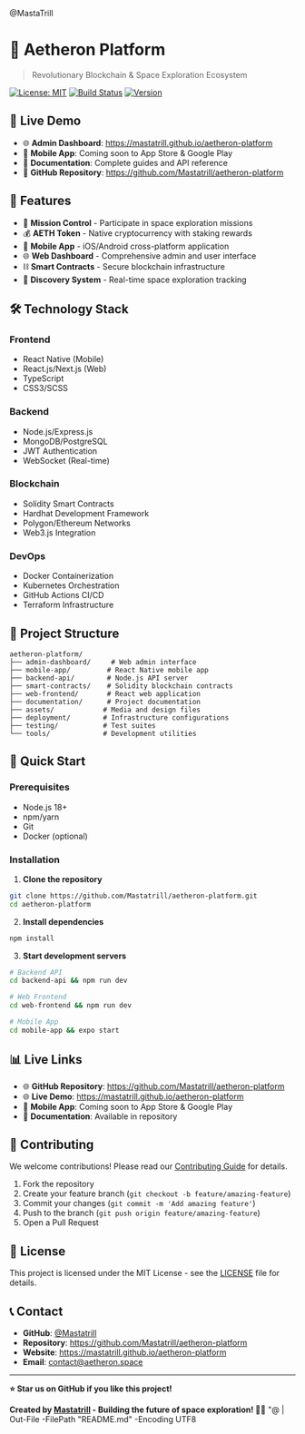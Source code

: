 
@MastaTrill
# 🌌 Aetheron Platform

> Revolutionary Blockchain & Space Exploration Ecosystem

[![License: MIT](https://img.shields.io/badge/License-MIT-yellow.svg)](https://opensource.org/licenses/MIT)
[![Build Status](https://img.shields.io/badge/build-passing-brightgreen.svg)](https://github.com/Mastatrill/aetheron-platform)
[![Version](https://img.shields.io/badge/version-2.0.0-blue.svg)](https://github.com/Mastatrill/aetheron-platform)

## 🚀 **Live Demo**
- 🌐 **Admin Dashboard**: https://mastatrill.github.io/aetheron-platform
- 📱 **Mobile App**: Coming soon to App Store & Google Play
- 📖 **Documentation**: Complete guides and API reference
- 🔗 **GitHub Repository**: https://github.com/Mastatrill/aetheron-platform

## 🎯 **Features**
- 🎯 **Mission Control** - Participate in space exploration missions
- 💰 **AETH Token** - Native cryptocurrency with staking rewards
- 📱 **Mobile App** - iOS/Android cross-platform application
- 🌐 **Web Dashboard** - Comprehensive admin and user interface
- ⛓️ **Smart Contracts** - Secure blockchain infrastructure
- 🔭 **Discovery System** - Real-time space exploration tracking

## 🛠️ **Technology Stack**

### **Frontend**
- React Native (Mobile)
- React.js/Next.js (Web)
- TypeScript
- CSS3/SCSS

### **Backend**
- Node.js/Express.js
- MongoDB/PostgreSQL
- JWT Authentication
- WebSocket (Real-time)

### **Blockchain**
- Solidity Smart Contracts
- Hardhat Development Framework
- Polygon/Ethereum Networks
- Web3.js Integration

### **DevOps**
- Docker Containerization
- Kubernetes Orchestration
- GitHub Actions CI/CD
- Terraform Infrastructure

## 📁 **Project Structure**

```
aetheron-platform/
├── admin-dashboard/     # Web admin interface
├── mobile-app/         # React Native mobile app
├── backend-api/        # Node.js API server
├── smart-contracts/    # Solidity blockchain contracts
├── web-frontend/       # React web application
├── documentation/      # Project documentation
├── assets/            # Media and design files
├── deployment/        # Infrastructure configurations
├── testing/           # Test suites
└── tools/             # Development utilities
```

## 🚀 **Quick Start**

### **Prerequisites**
- Node.js 18+
- npm/yarn
- Git
- Docker (optional)

### **Installation**

1. **Clone the repository**
```bash
git clone https://github.com/Mastatrill/aetheron-platform.git
cd aetheron-platform
```

2. **Install dependencies**
```bash
npm install
```

3. **Start development servers**
```bash
# Backend API
cd backend-api && npm run dev

# Web Frontend
cd web-frontend && npm run dev

# Mobile App
cd mobile-app && expo start
```

## 📊 **Live Links**

- 🌐 **GitHub Repository**: https://github.com/Mastatrill/aetheron-platform
- 🌐 **Live Demo**: https://mastatrill.github.io/aetheron-platform
- 📱 **Mobile App**: Coming soon to App Store & Google Play
- 📖 **Documentation**: Available in repository

## 🤝 **Contributing**

We welcome contributions! Please read our [Contributing Guide](CONTRIBUTING.md) for details.

1. Fork the repository
2. Create your feature branch (`git checkout -b feature/amazing-feature`)
3. Commit your changes (`git commit -m 'Add amazing feature'`)
4. Push to the branch (`git push origin feature/amazing-feature`)
5. Open a Pull Request

## 📄 **License**

This project is licensed under the MIT License - see the [LICENSE](LICENSE) file for details.

## 📞 **Contact**

- **GitHub**: [@Mastatrill](https://github.com/Mastatrill)
- **Repository**: https://github.com/Mastatrill/aetheron-platform
- **Website**: https://mastatrill.github.io/aetheron-platform
- **Email**: contact@aetheron.space

---

**⭐ Star us on GitHub if you like this project!**

**Created by [Mastatrill](https://github.com/Mastatrill) - Building the future of space exploration! 🌌🚀**
"@ | Out-File -FilePath "README.md" -Encoding UTF8
